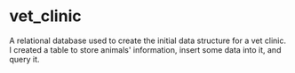 # vet_clinic
A relational database used to create the initial data structure for a vet clinic. I created a table to store animals' information, insert some data into it, and query it.

